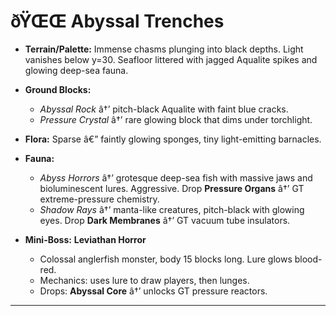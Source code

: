 ﻿# ðŸŒŒ Abyssal Trenches

- **Terrain/Palette:**
  Immense chasms plunging into black depths. Light vanishes below y=30. Seafloor littered with jagged Aqualite spikes and glowing deep-sea fauna.

- **Ground Blocks:**

  - _Abyssal Rock_ â†’ pitch-black Aqualite with faint blue cracks.
  - _Pressure Crystal_ â†’ rare glowing block that dims under torchlight.

- **Flora:**
  Sparse â€” faintly glowing sponges, tiny light-emitting barnacles.

- **Fauna:**

  - _Abyss Horrors_ â†’ grotesque deep-sea fish with massive jaws and bioluminescent lures. Aggressive. Drop **Pressure Organs** â†’ GT extreme-pressure chemistry.
  - _Shadow Rays_ â†’ manta-like creatures, pitch-black with glowing eyes. Drop **Dark Membranes** â†’ GT vacuum tube insulators.

- **Mini-Boss:** **Leviathan Horror**

  - Colossal anglerfish monster, body 15 blocks long. Lure glows blood-red.
  - Mechanics: uses lure to draw players, then lunges.
  - Drops: **Abyssal Core** â†’ unlocks GT pressure reactors.

---

##
